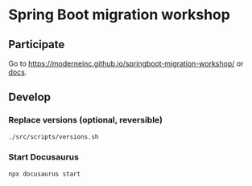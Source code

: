 # Spring Boot migration workshop

## Participate

Go to https://moderneinc.github.io/springboot-migration-workshop/ or  [docs](docs/start.md).

## Develop

### Replace versions (optional, reversible)
```bash
./src/scripts/versions.sh
```

### Start Docusaurus
```bash
npx docusaurus start
```